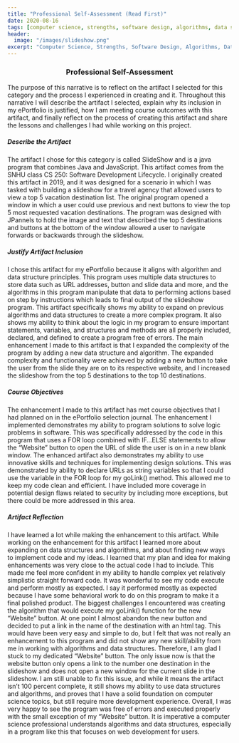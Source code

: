 ```yaml
---
title: "Professional Self-Assessment (Read First)"
date: 2020-08-16
tags: [computer science, strengths, software design, algorithms, data structures, databases]
header:
  image: "/images/slideshow.png"
excerpt: "Computer Science, Strengths, Software Design, Algorithms, Data Structures, Databases"
---
```


<h3><p align="center">Professional Self-Assessment</p></h3>

The purpose of this narrative is to reflect on the artifact I selected for this category and the process I experienced in creating and it. Throughout this narrative I will 
describe the artifact I selected, explain why its inclusion in my ePortfolio is justified, how I am meeting course outcomes with this artifact, and finally reflect on the process 
of creating this artifact and share the lessons and challenges I had while working on this project.

##### Describe the Artifact
The artifact I chose for this category is called SlideShow and is a java program that combines Java and JavaScript. This artifact comes from the SNHU class CS 250: Software 
Development Lifecycle. I originally created this artifact in 2019, and it was designed for a scenario in which I was tasked with building a slideshow for a travel agency that 
allowed users to view a top 5 vacation destination list. The original program opened a window in which a user could use previous and next buttons to view the top 5 most requested 
vacation destinations. The program was designed with JPannels to hold the image and text that described the top 5 destinations and buttons at the bottom of the window allowed a 
user to navigate forwards or backwards through the slideshow.

##### Justify Artifact Inclusion
I chose this artifact for my ePortfolio because it aligns with algorithm and data structure principles. This program uses multiple data structures to store data such as URL 
addresses, button and slide data and more, and the algorithms in this program manipulate that data to performing actions based on step by instructions which leads to final output 
of the slideshow program. This artifact specifically shows my ability to expand on previous algorithms and data structures to create a more complex program. It also shows my 
ability to think about the logic in my program to ensure important statements, variables, and structures and methods are all properly included, declared, and defined to create a 
program free of errors. The main enhancement I made to this artifact is that I expanded the complexity of the program by adding a new data structure and algorithm. The expanded 
complexity and functionality were achieved by adding a new button to take the user from the slide they are on to its respective website, and I increased the slideshow from the 
top 5 destinations to the top 10 destinations.

##### Course Objectives
The enhancement I made to this artifact has met course objectives that I had planned on in the ePortfolio selection journal. The enhancement I implemented demonstrates my 
ability to program solutions to solve logic problems in software. This was specifically addressed by the code in this program that uses a FOR loop combined with IF…ELSE 
statements to allow the “Website” button to open the URL of slide the user is on in a new blank window. The enhanced artifact also demonstrates my ability to use innovative 
skills and techniques for implementing design solutions. This was demonstrated by ability to declare URLs as string variables so that I could use the variable in the FOR loop 
for my goLink() method. This allowed me to keep my code clean and efficient. I have included more coverage in potential design flaws related to security by including more 
exceptions, but there could be more addressed in this area.

##### Artifact Reflection
I have learned a lot while making the enhancement to this artifact. While working on the enhancement for this artifact I learned more about expanding on data structures 
and algorithms, and about finding new ways to implement code and my ideas. I learned that my plan and idea for making enhancements was very close to the actual code I had to 
include. This made me feel more confident in my ability to handle complex yet relatively simplistic straight forward code. It was wonderful to see my code execute and perform 
mostly as expected. I say it performed mostly as expected because I have some behavioral work to do on this program to make it a final polished product. The biggest challenges 
I encountered was creating the algorithm that would execute my goLink() function for the new “Website” button. At one point I almost abandon the new button and decided to put 
a link in the name of the destination with an html <a></a> tag. This would have been very easy and simple to do, but I felt that was not really an enhancement to this program 
and did not show any new skill/ability from me in working with algorithms and data structures. Therefore, I am glad I stuck to my dedicated “Website” button. The only issue 
now is that the website button only opens a link to the number one destination in the slideshow and does not open a new window for the current slide in the slideshow. I am 
still unable to fix this issue, and while it means the artifact isn’t 100 percent complete, it still shows my ability to use data structures and algorithms, and proves that I 
have a solid foundation on computer science topics, but still require more development experience. Overall, I was very happy to see the program was free of errors and executed 
properly with the small exception of my “Website” button. It is imperative a computer science professional understands algorithms and data structures, especially in a program 
like this that focuses on web development for users.

